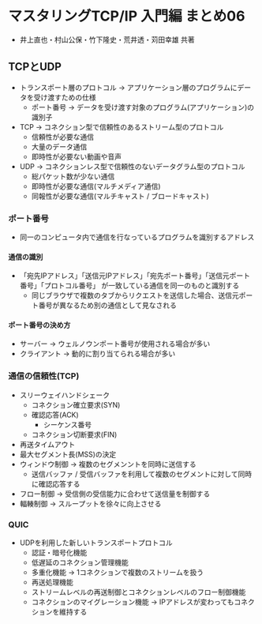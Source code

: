 # マスタリングTCP/IP 入門編 まとめ06
- 井上直也・村山公保・竹下隆史・荒井透・苅田幸雄 共著

## TCPとUDP
- トランスポート層のプロトコル -> アプリケーション層のプログラムにデータを受け渡すための仕様
  - ポート番号 -> データを受け渡す対象のプログラム(アプリケーション)の識別子
- TCP -> コネクション型で信頼性のあるストリーム型のプロトコル
  - 信頼性が必要な通信
  - 大量のデータ通信
  - 即時性が必要ない動画や音声
- UDP -> コネクションレス型で信頼性のないデータグラム型のプロトコル
  - 総パケット数が少ない通信
  - 即時性が必要な通信(マルチメディア通信)
  - 同報性が必要な通信(マルチキャスト / ブロードキャスト)

### ポート番号
- 同一のコンピュータ内で通信を行なっているプログラムを識別するアドレス

#### 通信の識別
- 「宛先IPアドレス」「送信元IPアドレス」「宛先ポート番号」「送信元ポート番号」「プロトコル番号」
が一致している通信を同一のものと識別する
  - 同じブラウザで複数のタブからリクエストを送信した場合、送信元ポート番号が異なるため別の通信として見なされる

#### ポート番号の決め方
- サーバー -> ウェルノウンポート番号が使用される場合が多い
- クライアント -> 動的に割り当てられる場合が多い

### 通信の信頼性(TCP)
- スリーウェイハンドシェーク
  - コネクション確立要求(SYN)
  - 確認応答(ACK)
    - シーケンス番号
  - コネクション切断要求(FIN)
- 再送タイムアウト
- 最大セグメント長(MSS)の決定
- ウィンドウ制御 -> 複数のセグメンントを同時に送信する
  - 送信バッファ / 受信バッファを利用して複数のセグメントに対して同時に確認応答する
- フロー制御 -> 受信側の受信能力に合わせて送信量を制御する
- 輻輳制御 -> スループットを徐々に向上させる

### QUIC
- UDPを利用した新しいトランスポートプロトコル
  - 認証・暗号化機能
  - 低遅延のコネクション管理機能
  - 多重化機能 -> 1コネクションで複数のストリームを扱う
  - 再送処理機能
  - ストリームレベルの再送制御とコネクションレベルのフロー制御機能
  - コネクションのマイグレーション機能 -> IPアドレスが変わってもコネクションを維持する
